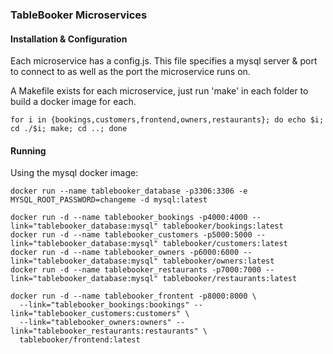 ### TableBooker Microservices

#### Installation & Configuration

Each microservice has a config.js. This file specifies a mysql server & port to connect to as well as the port the microservice runs on.

A Makefile exists for each microservice, just run 'make' in each folder to build a docker image for each.

~~~~
for i in {bookings,customers,frontend,owners,restaurants}; do echo $i; cd ./$i; make; cd ..; done
~~~~

#### Running

Using the mysql docker image:
~~~~
docker run --name tablebooker_database -p3306:3306 -e MYSQL_ROOT_PASSWORD=changeme -d mysql:latest

docker run -d --name tablebooker_bookings -p4000:4000 --link="tablebooker_database:mysql" tablebooker/bookings:latest
docker run -d --name tablebooker_customers -p5000:5000 --link="tablebooker_database:mysql" tablebooker/customers:latest
docker run -d --name tablebooker_owners -p6000:6000 --link="tablebooker_database:mysql" tablebooker/owners:latest
docker run -d --name tablebooker_restaurants -p7000:7000 --link="tablebooker_database:mysql" tablebooker/restaurants:latest

docker run -d --name tablebooker_frontent -p8000:8000 \
  --link="tablebooker_bookings:bookings" --link="tablebooker_customers:customers" \
  --link="tablebooker_owners:owners" --link="tablebooker_restaurants:restaurants" \
  tablebooker/frontend:latest
~~~~
